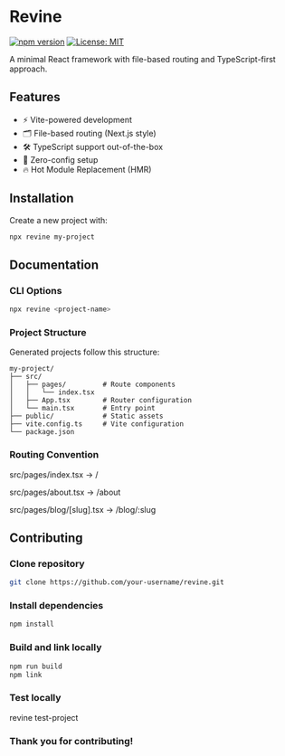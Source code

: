 # Revine

[![npm version](https://img.shields.io/npm/v/revine)](https://www.npmjs.com/package/revine)
[![License: MIT](https://img.shields.io/badge/License-MIT-blue.svg)](https://opensource.org/licenses/MIT)

A minimal React framework with file-based routing and TypeScript-first approach.

## Features

- ⚡️ Vite-powered development
- 🗂 File-based routing (Next.js style)
- 🛠 TypeScript support out-of-the-box
- 🚀 Zero-config setup
- 🔥 Hot Module Replacement (HMR)

## Installation

Create a new project with:

```bash
npx revine my-project
```

## Documentation

### CLI Options

```bash
npx revine <project-name>
```

### Project Structure

Generated projects follow this structure:

```
my-project/
├── src/
│   ├── pages/         # Route components
│   │   └── index.tsx
│   ├── App.tsx        # Router configuration
│   └── main.tsx       # Entry point
├── public/            # Static assets
├── vite.config.ts     # Vite configuration
└── package.json
```

### Routing Convention

src/pages/index.tsx → /

src/pages/about.tsx → /about

src/pages/blog/[slug].tsx → /blog/:slug

## Contributing

### Clone repository

```bash
git clone https://github.com/your-username/revine.git
```

### Install dependencies

```bash
npm install
```

### Build and link locally

```bash
npm run build
npm link
```

### Test locally

revine test-project

### Thank you for contributing!
